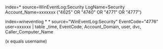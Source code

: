 index=* source=WinEventLog:Security LogName=Security Account_Name=xxxxxxx ("4625" OR "4740" OR "4771" OR "4777")

index=wineventlog * * source="WinEventLog:Security" EventCode="4776"  user=xxxxxx | table _time, EventCode, Account_Domain, user, dvc, Caller_Computer_Name 

(x equals username)

